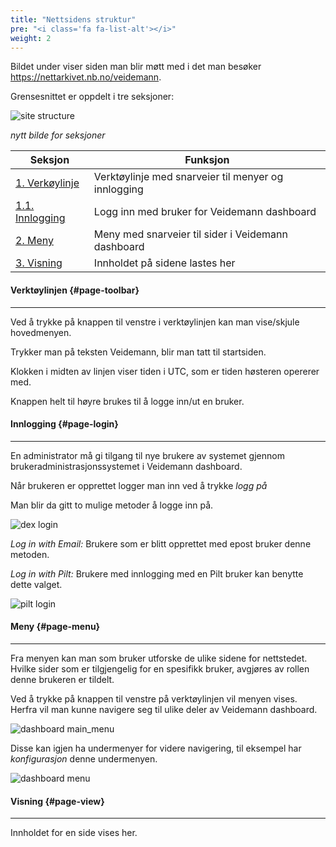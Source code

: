 ```yaml
---
title: "Nettsidens struktur"
pre: "<i class='fa fa-list-alt'></i>"
weight: 2
---
```


Bildet under viser siden man blir møtt med i det man besøker https://nettarkivet.nb.no/veidemann.
  
Grensesnittet er oppdelt i tre seksjoner:

![site structure](/veidemann/docs/img/sitestructure/veidemann_dashboard_overview.png)

*nytt bilde for seksjoner*

Seksjon                             | Funksjon
------------------------------------|----------------- 
[1. Verkøylinje](#page-toolbar) | Verktøylinje med snarveier til menyer og innlogging 
[1.1. Innlogging](#page-login)  | Logg inn med bruker for Veidemann dashboard
[2. Meny](#page-menu)           | Meny med snarveier til sider i Veidemann dashboard
[3. Visning](#page-view)        | Innholdet på sidene lastes her
  
  
#### Verktøylinjen {#page-toolbar}
----------------------------------

Ved å trykke på knappen til venstre i verktøylinjen kan man vise/skjule hovedmenyen.

Trykker man på teksten Veidemann, blir man tatt til startsiden.

Klokken i midten av linjen viser tiden i UTC, som er tiden høsteren opererer med.

Knappen helt til høyre brukes til å logge inn/ut en bruker.  

  
  
#### Innlogging {#page-login}
------------------------------  

En administrator må gi tilgang til nye brukere av systemet gjennom brukeradministrasjonssystemet i 
Veidemann dashboard.

Når brukeren er opprettet logger man inn ved å trykke *logg på*
  

Man blir da gitt to mulige metoder å logge inn på.

![dex login](/veidemann/docs/img/sitestructure/veidemann_dashboard_login_dex.png)

*Log in with Email:* Brukere som er blitt opprettet med epost bruker denne metoden.

*Log in with Pilt:* Brukere med innlogging med en Pilt bruker kan benytte dette valget.

![pilt login](/veidemann/docs/img/sitestructure/veidemann_dashboard_login_pilt.png)


#### Meny {#page-menu}
----------------------
Fra menyen kan man som bruker utforske de ulike sidene for nettstedet.
Hvilke sider som er tilgjengelig for en spesifikk bruker, avgjøres av
rollen denne brukeren er tildelt.

Ved å trykke på knappen til venstre på verktøylinjen vil menyen vises.
Herfra vil man kunne navigere seg til ulike deler av Veidemann dashboard. 

![dashboard main_menu](/veidemann/docs/img/sitestructure/veidemann_dashboard_main_menu.png)

Disse kan igjen ha undermenyer for videre navigering, til eksempel har *konfigurasjon*
denne undermenyen. 

![dashboard menu](/veidemann/docs/img/sitestructure/veidemann_dashboard_submenu.png)


#### Visning {#page-view}
-------------------------
Innholdet for en side vises her.
